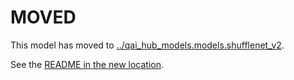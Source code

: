 
# MOVED
This model has moved to [../qai_hub_models.models.shufflenet_v2](../shufflenet_v2).

See the [README in the new location](../shufflenet_v2/README.md).
